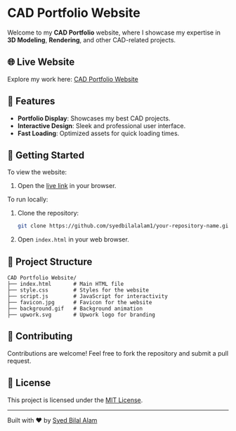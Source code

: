 
# CAD Portfolio Website

Welcome to my **CAD Portfolio** website, where I showcase my expertise in **3D Modeling**, **Rendering**, and other CAD-related projects.

## 🌐 Live Website
Explore my work here: [CAD Portfolio Website](https://syedbilalalam1.github.io/)

## 📄 Features
- **Portfolio Display**: Showcases my best CAD projects.
- **Interactive Design**: Sleek and professional user interface.
- **Fast Loading**: Optimized assets for quick loading times.

## 🚀 Getting Started

To view the website:
1. Open the [live link](https://syedbilalalam1.github.io/) in your browser.

To run locally:
1. Clone the repository:
   ```bash
   git clone https://github.com/syedbilalalam1/your-repository-name.git
   ```
2. Open `index.html` in your web browser.

## 📂 Project Structure
```
CAD Portfolio Website/
├── index.html       # Main HTML file
├── style.css        # Styles for the website
├── script.js        # JavaScript for interactivity
├── favicon.jpg      # Favicon for the website
├── background.gif   # Background animation
├── upwork.svg       # Upwork logo for branding
```

## 🤝 Contributing
Contributions are welcome! Feel free to fork the repository and submit a pull request.

## 📝 License
This project is licensed under the [MIT License](https://opensource.org/licenses/MIT).

---

Built with ❤️ by [Syed Bilal Alam](https://github.com/SyedBilalAlam1)
